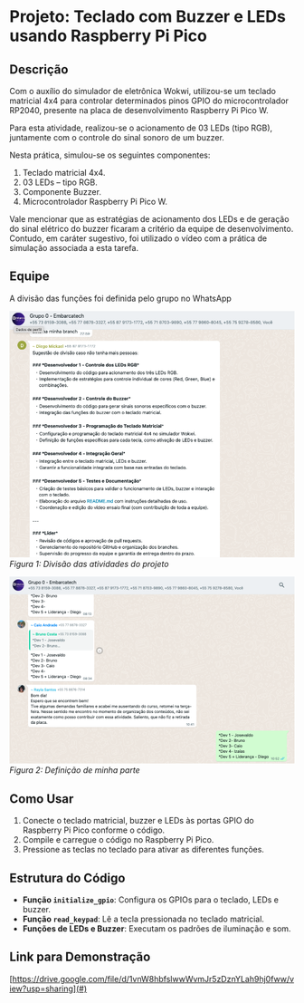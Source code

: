 # Projeto: Teclado com Buzzer e LEDs usando Raspberry Pi Pico

## Descrição

Com o auxílio do simulador de eletrônica Wokwi, utilizou-se um teclado matricial 4x4 para controlar determinados pinos GPIO do microcontrolador RP2040, presente na placa de desenvolvimento Raspberry Pi Pico W.

Para esta atividade, realizou-se o acionamento de 03 LEDs (tipo RGB), juntamente com o controle do sinal sonoro de um buzzer.

Nesta prática, simulou-se os seguintes componentes:
1) Teclado matricial 4x4.
2) 03 LEDs – tipo RGB.
3) Componente Buzzer.
4) Microcontrolador Raspberry Pi Pico W.

Vale mencionar que as estratégias de acionamento dos LEDs e de geração do sinal elétrico do buzzer ficaram a critério da
equipe de desenvolvimento. Contudo, em caráter sugestivo, foi utilizado o vídeo com a prática de simulação associada a esta tarefa.

## Equipe

A divisão das funções foi definida pelo grupo no WhatsApp 

![Simulação do Projeto](./docs/divisao.png)
*Figura 1: Divisão das atividades do projeto*


![Simulação do Projeto](./docs/mapeamento_atividades.png)
*Figura 2: Definição de minha parte*



## Como Usar

1. Conecte o teclado matricial, buzzer e LEDs às portas GPIO do Raspberry Pi Pico conforme o código.
2. Compile e carregue o código no Raspberry Pi Pico.
3. Pressione as teclas no teclado para ativar as diferentes funções.


## Estrutura do Código

- **Função `initialize_gpio`**: Configura os GPIOs para o teclado, LEDs e buzzer.
- **Função `read_keypad`**: Lê a tecla pressionada no teclado matricial.
- **Funções de LEDs e Buzzer**: Executam os padrões de iluminação e som.

## Link para Demonstração

[https://drive.google.com/file/d/1vnW8hbfslwwWvmJr5zDznYLah9hj0fww/view?usp=sharing](#)

